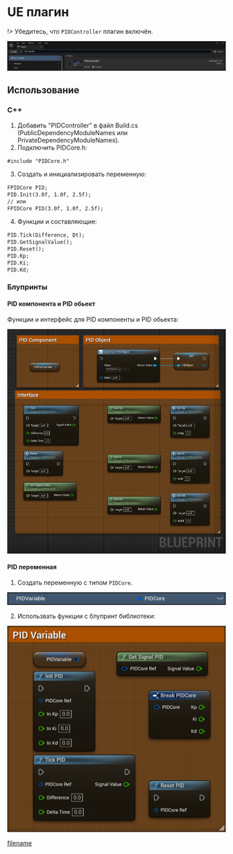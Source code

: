# UE плагин

!> Убедитесь, что ```PIDController``` плагин включён.

![](../img/UE_PluginCheck.png ':size=50%')

## Использование
### C++

1. Добавить "PIDController" в файл Build.cs (PublicDependencyModuleNames или PrivateDependencyModuleNames).
2. Подключить PIDCore.h:
```unrealscript
#include "PIDCore.h"
```
3. Создать и инициализировать переменную:
```unrealscript
FPIDCore PID;
PID.Init(3.0f, 1.0f, 2.5f);
// или
FPIDCore PID(3.0f, 1.0f, 2.5f);
```
4. Функции и составляющие:
```unrealscript
PID.Tick(Difference, Dt);
PID.GetSignalValue();
PID.Reset();
PID.Kp;
PID.Ki;
PID.Kd;
```
### Блупринты
#### PID компонента и PID обьект
Функции и интерфейс для PID компоненты и PID обьекта:

![](../img/UE_PID_BP_Overview.png ':size=50%')

#### PID переменная

1. Создать переменную с типом `PIDCore`.

![](../img/PID_Variable.png ':size=50%')

2. Использвать функции с блупринт библиотеки:

![](../img/PID_Variable_Overview.png ':size=50%')

[filename](./Links.md ':include')
